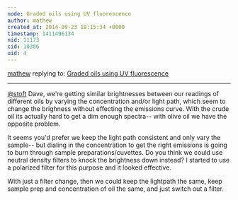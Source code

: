 ```yaml
---
node: Graded oils using UV fluorescence
author: mathew
created_at: 2014-09-23 18:15:34 +0000
timestamp: 1411496134
nid: 11173
cid: 10386
uid: 4
---
```




[mathew](../profile/mathew) replying to: [Graded oils using UV fluorescence](../notes/mathew/09-23-2014/graded-oils-using-uv-fluorescence)

----
[@stoft](/profile/stoft)
Dave, we're getting similar brightnesses between our readings of different oils by varying the concentration and/or light path, which seem to change the brighness without effecting the emissions curve. With the crude oil its actually hard to get a dim enough spectra-- with olive oil we have the opposite problem.

It seems you'd prefer we keep the light path consistent and only vary the sample-- but dialing in the concentration to get the right emissions is going to burn through sample preparations/cuvettes. Do you think we could use neutral density filters to knock the brightness down instead? I started to use a polarized filter for this purpose and it looked effective. 

With just a filter change, then we could keep the lightpath the same, keep sample prep and concentration of oil the same, and just switch out a filter.
